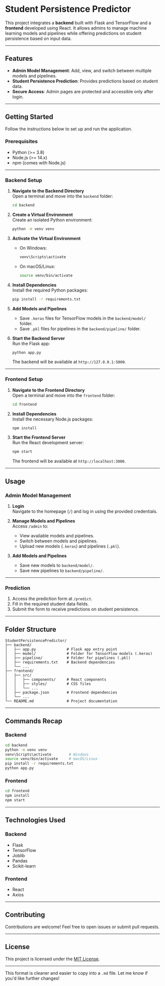 # Student Persistence Predictor

This project integrates a **backend** built with Flask and TensorFlow and a **frontend** developed using React. It allows admins to manage machine learning models and pipelines while offering predictions on student persistence based on input data.

---

## Features

- **Admin Model Management**: Add, view, and switch between multiple models and pipelines.
- **Student Persistence Prediction**: Provides predictions based on student data.
- **Secure Access**: Admin pages are protected and accessible only after login.

---

## Getting Started

Follow the instructions below to set up and run the application.

### Prerequisites

- Python (>= 3.8)
- Node.js (>= 14.x)
- npm (comes with Node.js)

---

### Backend Setup

1. **Navigate to the Backend Directory**  
   Open a terminal and move into the `backend` folder:
   ```bash
   cd backend
   ```

2. **Create a Virtual Environment**  
   Create an isolated Python environment:
   ```bash
   python -m venv venv
   ```

3. **Activate the Virtual Environment**  
   - On Windows:
     ```bash
     venv\Scripts\activate
     ```
   - On macOS/Linux:
     ```bash
     source venv/bin/activate
     ```

4. **Install Dependencies**  
   Install the required Python packages:
   ```bash
   pip install -r requirements.txt
   ```

5. **Add Models and Pipelines**  
   - Save `.keras` files for TensorFlow models in the `backend/model/` folder.
   - Save `.pkl` files for pipelines in the `backend/pipeline/` folder.

6. **Start the Backend Server**  
   Run the Flask app:
   ```bash
   python app.py
   ```
   The backend will be available at `http://127.0.0.1:5000`.

---

### Frontend Setup

1. **Navigate to the Frontend Directory**  
   Open a terminal and move into the `frontend` folder:
   ```bash
   cd frontend
   ```

2. **Install Dependencies**  
   Install the necessary Node.js packages:
   ```bash
   npm install
   ```

3. **Start the Frontend Server**  
   Run the React development server:
   ```bash
   npm start
   ```
   The frontend will be available at `http://localhost:3000`.

---

## Usage

### Admin Model Management

1. **Login**  
   Navigate to the homepage (`/`) and log in using the provided credentials.

2. **Manage Models and Pipelines**  
   Access `/admin` to:
   - View available models and pipelines.
   - Switch between models and pipelines.
   - Upload new models (`.keras`) and pipelines (`.pkl`).

3. **Add Models and Pipelines**  
   - Save new models to `backend/model/`.
   - Save new pipelines to `backend/pipeline/`.

---

### Prediction

1. Access the prediction form at `/predict`.
2. Fill in the required student data fields.
3. Submit the form to receive predictions on student persistence.

---

## Folder Structure

```plaintext
StudentPersistencePredictor/
├── backend/
│   ├── app.py              # Flask app entry point
│   ├── model/              # Folder for TensorFlow models (.keras)
│   ├── pipeline/           # Folder for pipelines (.pkl)
│   ├── requirements.txt    # Backend dependencies
│   └── ...
├── frontend/
│   ├── src/
│   │   ├── components/     # React components
│   │   ├── styles/         # CSS files
│   │   └── ...
│   ├── package.json        # Frontend dependencies
│   └── ...
└── README.md               # Project documentation
```

---

## Commands Recap

### Backend

```bash
cd backend
python -m venv venv
venv\Scripts\activate        # Windows
source venv/bin/activate     # macOS/Linux
pip install -r requirements.txt
python app.py
```

### Frontend

```bash
cd frontend
npm install
npm start
```

---

## Technologies Used

### Backend
- Flask
- TensorFlow
- Joblib
- Pandas
- Scikit-learn

### Frontend
- React
- Axios

---

## Contributing

Contributions are welcome! Feel free to open issues or submit pull requests.

---

## License

This project is licensed under the [MIT License](LICENSE).

---

This format is cleaner and easier to copy into a `.md` file. Let me know if you'd like further changes!
